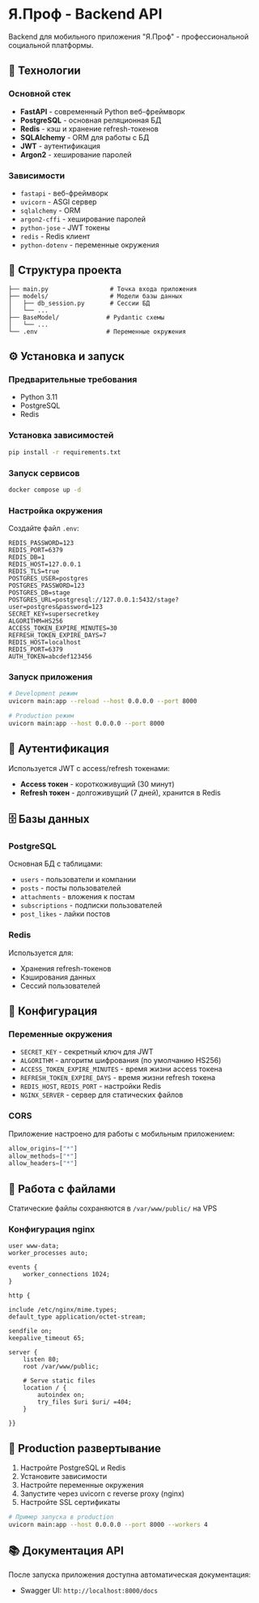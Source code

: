 # Я.Проф - Backend API

Backend для мобильного приложения "Я.Проф" - профессиональной социальной платформы.

## 🚀 Технологии

### Основной стек
- **FastAPI** - современный Python веб-фреймворк
- **PostgreSQL** - основная реляционная БД
- **Redis** - кэш и хранение refresh-токенов
- **SQLAlchemy** - ORM для работы с БД
- **JWT** - аутентификация
- **Argon2** - хеширование паролей

### Зависимости
- `fastapi` - веб-фреймворк
- `uvicorn` - ASGI сервер
- `sqlalchemy` - ORM
- `argon2-cffi` - хеширование паролей
- `python-jose` - JWT токены
- `redis` - Redis клиент
- `python-dotenv` - переменные окружения

## 📁 Структура проекта

```
├── main.py                 # Точка входа приложения
├── models/                 # Модели базы данных
│   ├── db_session.py       # Сессии БД
│   └── ...       
├── BaseModel/             # Pydantic схемы
│   └── ...
└── .env                   # Переменные окружения
```

## ⚙️ Установка и запуск

### Предварительные требования
- Python 3.11
- PostgreSQL
- Redis

### Установка зависимостей
```bash
pip install -r requirements.txt
```

### Запуск сервисов
```bash
docker compose up -d
```

### Настройка окружения
Создайте файл `.env`:
```env
REDIS_PASSWORD=123
REDIS_PORT=6379
REDIS_DB=1
REDIS_HOST=127.0.0.1
REDIS_TLS=true
POSTGRES_USER=postgres
POSTGRES_PASSWORD=123
POSTGRES_DB=stage
POSTGRES_URL=postgresql://127.0.0.1:5432/stage?user=postgres&password=123
SECRET_KEY=supersecretkey
ALGORITHM=HS256
ACCESS_TOKEN_EXPIRE_MINUTES=30
REFRESH_TOKEN_EXPIRE_DAYS=7
REDIS_HOST=localhost
REDIS_PORT=6379
AUTH_TOKEN=abcdef123456
```

### Запуск приложения
```bash
# Development режим
uvicorn main:app --reload --host 0.0.0.0 --port 8000

# Production режим
uvicorn main:app --host 0.0.0.0 --port 8000
```

## 🔐 Аутентификация

Используется JWT с access/refresh токенами:
- **Access токен** - короткоживущий (30 минут)
- **Refresh токен** - долгоживущий (7 дней), хранится в Redis

## 🗄 Базы данных

### PostgreSQL
Основная БД с таблицами:
- `users` - пользователи и компании
- `posts` - посты пользователей
- `attachments` - вложения к постам
- `subscriptions` - подписки пользователей
- `post_likes` - лайки постов

### Redis
Используется для:
- Хранения refresh-токенов
- Кэширования данных
- Сессий пользователей

## 🔧 Конфигурация

### Переменные окружения
- `SECRET_KEY` - секретный ключ для JWT
- `ALGORITHM` - алгоритм шифрования (по умолчанию HS256)
- `ACCESS_TOKEN_EXPIRE_MINUTES` - время жизни access токена
- `REFRESH_TOKEN_EXPIRE_DAYS` - время жизни refresh токена
- `REDIS_HOST`, `REDIS_PORT` - настройки Redis
- `NGINX_SERVER` - сервер для статических файлов

### CORS
Приложение настроено для работы с мобильным приложением:
```python
allow_origins=["*"]
allow_methods=["*"]
allow_headers=["*"]
```

## 📁 Работа с файлами

Статические файлы сохраняются в `/var/www/public/` на VPS
### Конфигурация nginx
```
user www-data;
worker_processes auto;

events {
    worker_connections 1024;
}

http {

include /etc/nginx/mime.types;
default_type application/octet-stream;

sendfile on;
keepalive_timeout 65;

server {
    listen 80;
    root /var/www/public;
    
    # Serve static files
    location / {
        autoindex on;
        try_files $uri $uri/ =404;
    }

}}
```

## 🚀 Production развертывание

1. Настройте PostgreSQL и Redis
2. Установите зависимости
3. Настройте переменные окружения
4. Запустите через uvicorn с reverse proxy (nginx)
5. Настройте SSL сертификаты

```bash
# Пример запуска в production
uvicorn main:app --host 0.0.0.0 --port 8000 --workers 4
```

## 📚 Документация API

После запуска приложения доступна автоматическая документация:
- Swagger UI: `http://localhost:8000/docs`
